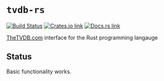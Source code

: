 # `tvdb-rs`

[![Build Status](https://travis-ci.com/dbr/tvdb-rs.png?branch=master)](https://travis-ci.com/dbr/tvdb-rs)
[![Crates.io link](https://img.shields.io/crates/v/tvdb.svg)](https://crates.io/crates/tvdb)
[![Docs.rs link](https://docs.rs/tvdb/badge.svg)](https://docs.rs/tvdb)

[TheTVDB.com][tvdb] interface for the Rust programming langauge

[tvdb]: http://thetvdb.com/


## Status

Basic functionality works.
